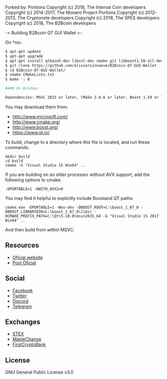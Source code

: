 Forked by:
Portions Copyright (c) 2018, The Intense Coin developers 
Copyright (c) 2014-2017, The Monero Project Portions 
Copyright (c) 2012-2013, The Cryptonote developers
Copyright (c) 2018, The SPES developers
Copyright (c) 2018, The B2Bcoin developers


-= Building B2Bcoin QT GUI Wallet =-

On *nix:



```bash
$ apt-get update
$ apt-get upgrade
$ apt-get install qtbase5-dev libssl-dev cmake git libboost1.58-all-dev build-essential g++
$ git clone https://github.com/oliviersinnaeve/B2Bcoin-QT-GUI-Wallet
$ cd B2Bcoin-QT-GUI-Wallet/
$ cmake CMakeLists.txt
$ make -j 8

#### On Windows

Dependencies: MSVC 2015 or later, CMake 2.8.6 or later, Boost 1.59 or later and QT 5.10 or later.
```
You may download them from:

* http://www.microsoft.com/
* http://www.cmake.org/
* http://www.boost.org/
* https://www.qt.io/

To build, change to a directory where this file is located, and run these commands:

```
mkdir build
cd build
cmake -G "Visual Studio 15 Win64" ..
```

If you are building on an older processor without AVX support, add the following options to cmake:
```
-DPORTABLE=1 -DWITH_AVX2=0
```

You may find it helpful to explicitly include Boostand QT paths:
```
cmake.exe -DPORTABLE=1 -Wno-dev -DBOOST_ROOT=C:\boost_1_67_0 -DBOOST_LIBRARYDIR=C:\boost_1_67_0\libs\ -DCMAKE_PREFIX_PATH=C:\Qt\5.10.0\msvc2015_64 -G "Visual Studio 15 2017 Win64" ..
```
And then build from within MSVC.

## Resources
* [Oficial website](https://b2bcoin.xyz/)
* [Pool Oficial](http://pool.b2bcoin.ml)

## Social
* [Facebook](https://www.facebook.com/b2beyond)
* [Twitter](https://twitter.com/coinB2B)
* [Discord](https://discord.gg/QwhhqPY )
* [Telegram](https://t.me/joinchat/Fxlb2Qw8ivAta7iYgM0Wiw)

## Exchanges
* [STEX](https://app.stex.com/en/basic-trade/pair/BTC/B2B/1D)
* [MapleChange](https://maplechange.com/markets/b2bbtc?markets=all&column=name&order=asc&unit=volume&pinned=true&ref=1346)
* [FirstCryptoBank](https://fcbaccount.com)

## License
GNU General Public License v3.0

